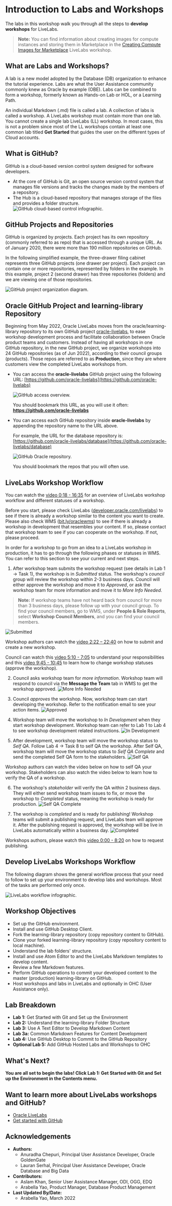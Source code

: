 # Introduction to Labs and Workshops

The labs in this workshop walk you through all the steps to **develop workshops** for LiveLabs. 

  > **Note:** You can find information about creating images for compute instances and storing them in Marketplace in the [Creating Compute Images for Marketplace](https://oracle.github.io/learning-library/sample-livelabs-templates/create-labs/labs/workshops/compute/) LiveLabs workshop.

## What are Labs and Workshops?
A lab is a new model adopted by the Database (DB) organization to enhance the tutorial experience. Labs are what the User Assistance community commonly knew as Oracle by example (OBE). Labs can be combined to form a workshop, formerly known as Hands-on Lab or HOL, or a Learning Path.

An individual Markdown (.md) file is called a lab. A collection of labs is called a workshop. A LiveLabs workshop must contain more than one lab. You cannot create a single lab LiveLabs (LL) workshop. In most cases, this is not a problem since most of the LL workshops contain at least one common lab titled **Get Started** that guides the user on the different types of Cloud accounts.

## What is GitHub?
GitHub is a cloud-based version control system designed for software developers.
  * At the core of GitHub is Git, an open source version control system that manages file versions and tracks the changes made by the members of a repository.
  * The Hub is a cloud-based repository that manages storage of the files and provides a folder structure.
  ![GitHub cloud-based control infographic.](./images/git-hub-what-is-github.png " ")

## GitHub Projects and Repositories
GitHub is organized by projects. Each project has its own repository (commonly referred to as repo) that is accessed through a unique URL. As of January 2020, there were more than 190 million repositories on GitHub.

In the following simplified example, the three-drawer filing cabinet represents three GitHub projects (one drawer per project). Each project can contain one or more repositories, represented by folders in the example. In this example, project 2 (second drawer) has three repositories (folders) and we are viewing one of those repositories.

  ![GitHub project organization diagram.](./images/git-hub-projects-repositories.png " ")

## Oracle GitHub Project and learning-library Repository

Beginning from May 2022, Oracle LiveLabs moves from the oracle/learning-library repository to its own GitHub project [oracle-livelabs](https://github.com/oracle-livelabs), to ease workshop development process and facilitate collaboration between Oracle product teams and customers. Instead of having all workshops in one GitHub repository, in the new GitHub project, we organize workshops into 24 GitHub repositories (as of Jun 2022), according to their council groups (products). Those repos are referred to as **Production**, since they are where customers view the completed LiveLabs workshops from.

+ You can access the **oracle-livelabs** GitHub project using the following URL:
  [https://github.com/oracle-livelabs](https://github.com/oracle-livelabs)

  ![GitHub access overview.](./images/github-oracle-livelabs.png " ")

  You should bookmark this URL, as you will use it often: **https://github.com/oracle-livelabs**

+ You can access each GitHub repository inside **oracle-livelabs** by appending the repository name to the URL above.

  For example, the URL for the database repository is:
  [https://github.com/oracle-livelabs/database](https://github.com/oracle-livelabs/database)

  ![GitHub Oracle repository.](./images//git-hub-oracle-repos.png " ")

  You should bookmark the repos that you will often use.

## LiveLabs Workshop Workflow

You can watch the [video 0:18 - 16:35](https://otube.oracle.com/media/LiveLabs%20Workshops%20Workflow%20WMS%202.0%20-%20LiveLabs%20-%20Office%20Hours%20-%2002-01-2022/1_nc5xgue2) for an overview of LiveLabs workshop workflow and different statuses of a workshop.

Before you start, please check LiveLabs ([developer.oracle.com/livelabs](https://developer.oracle.com/livelabs)) to see if there is already a workshop similar to the content you want to create. Please also check WMS ([bit.ly/oraclewms](https://bit.ly/oraclewms)) to see if there is already a workshop in development that resembles your content. If so, please contact that workshop team to see if you can cooperate on the workshop. If not, please proceed.

In order for a workshop to go from an idea to a LiveLabs workshop in production, it has to go through the following phases or statuses in WMS. You can refer to this section to see your current and next steps.

1. After workshop team submits the workshop request (see details in Lab 1 -> Task 1), the workshop is in *Submitted* status. The workshop's *council* group will review the workshop within 2-3 business days. Council will either approve the workshop and move it to *Approved*, or ask the workshop team for more information and move it to *More Info Needed*.
>**Note:** If workshop teams have not heard back from council for more than 3 business days, please follow up with your council group. To find your council members, go to WMS, under **People & Role Reports**, select **Workshop Council Members**, and you can find your council members.

   ![Submitted](./images/submitted.png " ")

   Workshop authors can watch the [video 2:22 – 22:40](https://otube.oracle.com/media/How%20to%20submit%20a%20LiveLabs%20workshop%20in%20WMS%20-%20LiveLabs%20Office%20Hours%20-%2002-04-2022/1_6v8qdkzp) on how to submit and create a new workshop.

   Council can watch this [video 5:10 - 7:05](https://otube.oracle.com/media/Know%20about%20Roles%20and%20Responsibilities%20in%20LiveLabs%20Workshop%20Management%20System%202.0%20-%20LiveLabs%20Office%20Hours%20-%2001-28-2022/1_hrkwddhr) to understand your responsibilities and this [video 9:45 - 10:45](https://otube.oracle.com/media/Introducing%20LiveLabs%20Dashboard%20-%20LiveLabs%20Office%20Hours%20-%2002-08-2022/1_ebeuqq95) to learn how to change workshop statuses (approve the workshop).

2. Council asks workshop team for *more information*. Workshop team will respond to council via the **Message the Team** tab in WMS to get the workshop approved.
  ![More Info Needed](./images/more-info-needed.png " ")

3. Council *approves* the workshop. Now, workshop team can start developing the workshop. Refer to the notification email to see your action items.
  ![Approved](./images/approved.png " ")

4. Workshop team will move the workshop to *In Development* when they start workshop development. Workshop team can refer to Lab 1 to Lab 4 to see workshop development related instructions.
  ![In Development](./images/in-development.png " ")

5. After development, workshop team will move the workshop status to *Self QA*. Follow Lab 4 -> Task 8 to self QA the workshop. After Self QA, workshop team will move the workshop status to *Self QA Complete* and send the completed Self QA form to the stakeholders.
  ![Self QA](./images/self-qa.png " ")

  Workshop authors can watch the video below on how to self QA your workshop. Stakeholders can also watch the video below to learn how to verify the QA of a workshop.
  [](youtube:8tirP-hibsk)

6. The workshop's *stakeholder* will verify the QA within 2 business days. They will either send workshop team issues to fix, or move the workshop to *Completed* status, meaning the workshop is ready for production.
  ![Self QA Complete](./images/self-qa-complete.png " ")

7. The workshop is *completed* and is ready for publishing! Workshop teams will submit a publishing request, and LiveLabs team will approve it. After the publishing request is approved, the workshop will be live in LiveLabs automatically within a business day.
  ![Completed](./images/completed.png " ")

  Workshops authors, please watch this [video 0:00 - 8:20](https://otube.oracle.com/playlist/dedicated/201649953/1_23j991jo/1_97hh00t6) on how to request publishing.

## Develop LiveLabs Workshops Workflow
The following diagram shows the general workflow process that your need to follow to set up your environment to develop labs and workshops. Most of the tasks are performed only once.

![LiveLabs workflow infographic.](./images/git-hub-workflow-flow-chart.png " ")

## Workshop Objectives
  * Set up the GitHub environment.
  * Install and use GitHub Desktop Client.
  * Fork the learning-library repository (copy repository content to GitHub).
  * Clone your forked learning-library repository (copy repository content to local machine).
  * Understand the lab folders' structure.
  * Install and use Atom Editor to and the LiveLabs Markdown templates to develop content.
  * Review a few Markdown features.
  * Perform GitHub operations to commit your developed content to the master (production) learning-library on GitHub.
  * Host workshops and labs in LiveLabs and optionally in OHC (User Assistance only).

## Lab Breakdown
- **Lab 1:** Get Started with Git and Set up the Environment
- **Lab 2:** Understand the learning-library Folder Structure
- **Lab 3:** Use A Text Editor to Develop Markdown Content
- **Lab 3a:** Common Markdown Features for Content Development
- **Lab 4:** Use GitHub Desktop to Commit to the GitHub Repository
- **Optional Lab 5:** Add GitHub Hosted Labs and Workshops to OHC

## What's Next?

  **You are all set to begin the labs! Click Lab 1: Get Started with Git and Set up the Environment in the Contents menu.**

## Want to learn more about LiveLabs workshops and GitHub?
  * [Oracle LiveLabs](https://apexapps.oracle.com/pls/apex/f?p=133:1)
  * [Get started with GitHub](https://docs.github.com/en/get-started)

## Acknowledgements

* **Authors:**
    * Anuradha Chepuri, Principal User Assistance Developer, Oracle GoldenGate
    * Lauran Serhal, Principal User Assistance Developer, Oracle Database and Big Data
* **Contributors:**
    * Aslam Khan, Senior User Assistance Manager, ODI, OGG, EDQ 
    * Arabella Yao, Product Manager, Database Product Management
* **Last Updated By/Date:**
    * Arabella Yao, March 2022
